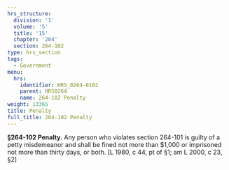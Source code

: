 ```yaml
---
hrs_structure:
  division: '1'
  volume: '5'
  title: '15'
  chapter: '264'
  section: 264-102
type: hrs_section
tags:
  - Government
menu:
  hrs:
    identifier: HRS_0264-0102
    parent: HRS0264
    name: 264-102 Penalty
weight: 13365
title: Penalty
full_title: 264-102 Penalty
---
```

**§264-102 Penalty.** Any person who violates section 264-101 is guilty of a petty misdemeanor and shall be fined not more than $1,000 or imprisoned not more than thirty days, or both. [L 1980, c 44, pt of §1; am L 2000, c 23, §2]